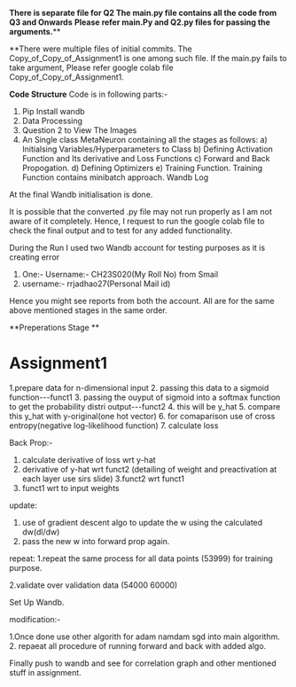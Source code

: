 
**There is separate file for Q2
The main.py file contains all the code from Q3 and Onwards**
**Please refer main.Py and Q2.py files for passing the arguments.****

**There were multiple files of initial commits. The Copy_of_Copy_of_Assignment1 is one among such file. If the main.py fails to take argument, Please refer google colab file Copy_of_Copy_of_Assignment1.

**Code Structure**
Code is in following parts:- 
1) Pip Install wandb
2) Data Processing
3) Question 2 to View The Images
4) An Single class MetaNeuron containing all the stages as follows:
   a) Initialsing Variables/Hyperparameters to Class
   b) Defining Activation Function and Its derivative and Loss Functions
   c) Forward  and Back Propogation.
   d) Defining Optimizers
   e) Training Function.
Training Function contains minibatch approach. Wandb Log

At the final Wandb initialisation is done.

It is possible that the converted .py file may not run properly as I am not aware of it completely. Hence, I request to run the google colab file to check the final output and to test for any added functionality.

During the Run I used two Wandb account for testing purposes as it is creating error
1) One:- Username:- CH23S020(My Roll No) from Smail
2) username:- rrjadhao27(Personal Mail id)

Hence you might see reports from both the account. All are for the same above mentioned stages in the same order.


**Preperations Stage **
# Assignment1
1.prepare data for n-dimensional input
2. passing this data to a sigmoid function---funct1
3. passing the ouyput of sigmoid into a softmax function to get the probability distri output---funct2
4. this will be y_hat
5. compare this y_hat with y-original(one hot vector)
6. for comaparison use of cross entropy(negative log-likelihood function)
7. calculate loss

Back Prop:-
1. calculate derivative of loss wrt y-hat
2. derivative of y-hat wrt funct2 (detailing of weight and preactivation at each layer use sirs slide)
3.funct2 wrt funct1
4. funct1 wrt to input weights

update:
1. use of gradient descent algo to update the w using the calculated dw(dl/dw)
2. pass the new w into forward prop again.

repeat:
1.repeat the same process for all data points (53999) for training purpose.

2.validate over validation data (54000 60000)

Set Up Wandb.

modification:-

1.Once done use other algorith for adam namdam sgd into main algorithm.
2. repaeat all procedure of running forward and back with added algo.

Finally push to wandb and see for correlation graph and other mentioned stuff in assignment.





